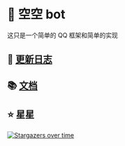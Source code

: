 # 🤖 空空 bot

这只是一个简单的 QQ 框架和简单的实现

## 🎉 [更新日志](./CHANGELOG.md)

## 📚 [文档](https://blog.huankong.top/docs/kkbot-ts)

## ⭐ 星星

[![Stargazers over time](https://starchart.cc/huankong233/kkbot-ts.svg)](https://starchart.cc/huankong233/kkbot-ts)
